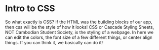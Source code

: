 # Intro to CSS

So what exactly is CSS? If the HTML was the building blocks of our app, then css will be the style of how it looks! CSS or Cascade Styling Sheets, NOT Cambodian Student Society, is the styling of a webpage. In here we can edit the colors, the font size of a few different things, or center align things. If you can think it, we basically can do it!